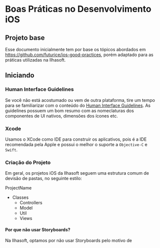 # Boas Práticas no Desenvolvimento iOS

## Projeto base

Esse documento inicialmente tem por base os tópicos abordados em https://github.com/futurice/ios-good-practices, porém adaptado para as práticas utilizadas na Ilhasoft.

## Iniciando

### Human Interface Guidelines

Se você não está acostumado ou vem de outra plataforma, tire um tempo para se familiarizar com o conteúdo do [Human Interface Guidelines](https://developer.apple.com/ios/human-interface-guidelines/). As guidelines possuem um bom resumo com as nomeclaturas dos componentes de UI nativos, dimensões dos ícones etc.

### Xcode

Usamos o XCode como IDE para construir os aplicativos, pois é a IDE recomendada pela Apple e possui o melhor o suporte a `Objective-C` e `Swift`.

### Criação do Projeto

Em geral, os projetos iOS da Ilhasoft seguem uma estrutura comum de devisão de pastas, no seguinte estilo:

ProjectName
- Classes
  - Controllers
  - Model
  - Util
  - Views

#### Por que não usar Storyboards?

Na Ilhasoft, optamos por não usar Storyboards pelo motivo de